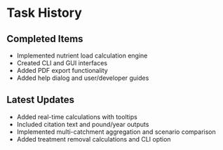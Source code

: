 # Task History

## Completed Items
- Implemented nutrient load calculation engine
- Created CLI and GUI interfaces
- Added PDF export functionality
- Added help dialog and user/developer guides

## Latest Updates
- Added real-time calculations with tooltips
- Included citation text and pound/year outputs
- Implemented multi-catchment aggregation and scenario comparison
- Added treatment removal calculations and CLI option
